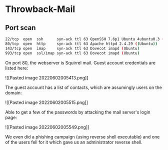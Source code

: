 # Throwback-Mail

## Port scan
```bash
22/tcp  open  ssh      syn-ack ttl 63 OpenSSH 7.6p1 Ubuntu 4ubuntu0.3 (Ubuntu Linux; protocol 2.0)
80/tcp  open  http     syn-ack ttl 63 Apache httpd 2.4.29 ((Ubuntu))
143/tcp open  imap     syn-ack ttl 63 Dovecot imapd (Ubuntu)
993/tcp open  ssl/imap syn-ack ttl 63 Dovecot imapd (Ubuntu)
```

On port 80, the webserver is Squirrel mail. Guest account credentials are listed here:

![[Pasted image 20220602005413.png]]

The guest account has a list of contacts, which are assumingly users on the domain:

![[Pasted image 20220602005515.png]]

Able to get a few of the passwords by attacking the mail server's login page:

![[Pasted image 20220602005549.png]]

We even did a phishing campaign (using reverse shell executable) and one of the users fell for it which gave us an administrator reverse shell.

